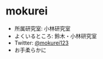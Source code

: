 ﻿# mokurei
- 所属研究室: 小林研究室
- よくいるところ: 鈴木・小林研究室
- Twitter: [@mokurei123](http://twitter.com/mokurei123/)
- お手柔らかに
